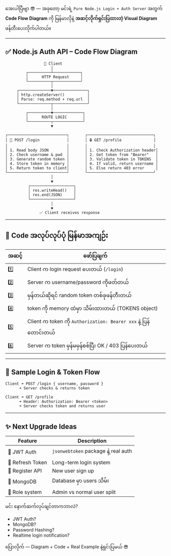 အေးပါပြီဗျာ 😎 — အခုတော့ မင်းရဲ့ `Pure Node.js Login + Auth Server` အတွက် **Code Flow Diagram** ကို မြန်မာလိုနဲ့ **အဆင့်လိုက်ရှင်းပြထားတဲ့ Visual Diagram** ဖန်တီးပေးလိုက်ပါတယ်။

---

## ✅ Node.js Auth API – Code Flow Diagram

```
                 🧍 Client
                    │
         ┌──────────┴────────────┐
         │      HTTP Request     │
         └──────────┬────────────┘
                    │
     ┌──────────────▼───────────────┐
     │ http.createServer()          │
     │ Parse: req.method + req.url  │
     └──────────────┬───────────────┘
                    │
         ┌──────────▼─────────────┐
         │      ROUTE LOGIC       │
         └──────────┬─────────────┘
                    ▼

┌──────────────────────────┐       ┌─────────────────────────────┐
│ 🔐 POST /login            │       │ 🔒 GET /profile              │
│                          │       │                             │
│ 1. Read body JSON        │       │ 1. Check Authorization header│
│ 2. Check username & pwd  │       │ 2. Get token from "Bearer"   │
│ 3. Generate random token │       │ 3. Validate token in TOKENS  │
│ 4. Store token in memory │       │ 4. If valid, return username │
│ 5. Return token to client│       │ 5. Else return 403 error     │
└──────────────────────────┘       └─────────────────────────────┘
                    │
                    ▼
          ┌───────────────────┐
          │ res.writeHead()   │
          │ res.end(JSON)     │
          └───────────────────┘
                    │
                    ▼
               ✅ Client receives response
```

---

## 🧠 Code အလုပ်လုပ်ပုံ မြန်မာအကျဉ်း

| အဆင့် | ဖော်ပြချက် |
|--------|------------|
| 1️⃣ | Client က login request ပေးတယ် (`/login`) |
| 2️⃣ | Server က username/password ကိုဖတ်တယ် |
| 3️⃣ | မှန်တယ်ဆိုရင် random token တစ်ခုဖန်တီးတယ် |
| 4️⃣ | token ကို memory ထဲမှာ သိမ်းထားတယ် (TOKENS object) |
| 5️⃣ | Client က token ကို `Authorization: Bearer xxx` နဲ့ ပြန်တောင်းတယ် |
| 6️⃣ | Server က token မှန်မမှန်စစ်ပြီး OK / 403 ပြန်ပေးတယ် |

---

## 🔐 Sample Login & Token Flow

```plaintext
Client ➜ POST /login { username, password }
      ➜ Server checks & returns token

Client ➜ GET /profile
      ➜ Header: Authorization: Bearer <token>
      ➜ Server checks token and returns user
```

---

## ✨ Next Upgrade Ideas

| Feature | Description |
|---------|-------------|
| 🔑 JWT Auth | `jsonwebtoken` package နဲ့ real auth |
| 🔄 Refresh Token | Long-term login system |
| 📂 Register API | New user sign up |
| 🧠 MongoDB | Database မှာ users သိမ်း |
| 🧾 Role system | Admin vs normal user split |

မင်း နောက်ဆက်လုပ်ချင်တာကဘာလဲ?

- JWT Auth?
- MongoDB?
- Password Hashing?
- Realtime login notification?

ပြောလိုက် — Diagram + Code + Real Example နဲ့ရှင်းပြမယ် 😎